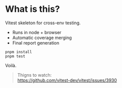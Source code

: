 # What is this?

Vitest skeleton for cross-env testing.

 - Runs in node + browser
 - Automatic coverage merging
 - Final report generation

```shell
pnpm install
pnpm test
```

Voilà.

> Thigns to watch:<br/>
> https://github.com/vitest-dev/vitest/issues/3930
